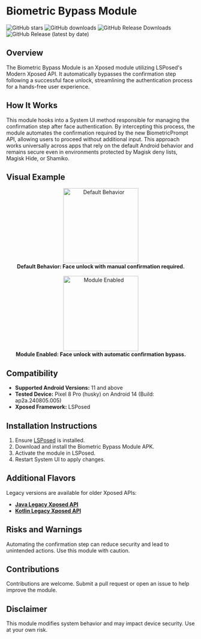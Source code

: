 # Biometric Bypass Module

![GitHub stars](https://img.shields.io/github/stars/Xposed-Modules-Repo/es.rafagale.biometricbypass?style=social)
![GitHub downloads](https://img.shields.io/github/downloads/Xposed-Modules-Repo/es.rafagale.biometricbypass/total)
![GitHub Release Downloads](https://img.shields.io/github/downloads/Xposed-Modules-Repo/es.rafagale.biometricbypass/latest/total)
![GitHub Release (latest by date)](https://img.shields.io/github/v/release/Xposed-Modules-Repo/es.rafagale.biometricbypass)


## Overview

The Biometric Bypass Module is an Xposed module utilizing LSPosed's Modern Xposed API. It automatically bypasses the confirmation step following a successful face unlock, streamlining the authentication process for a hands-free user experience.

## How It Works

This module hooks into a System UI method responsible for managing the confirmation step after face authentication. By intercepting this process, the module automates the confirmation required by the new BiometricPrompt API, allowing users to proceed without additional input. This approach works universally across apps that rely on the default Android behavior and remains secure even in environments protected by Magisk deny lists, Magisk Hide, or Shamiko.

## Visual Example

<p align="center">
    <img src="https://raw.githubusercontent.com/rafagale/biometric-bypass/master/media/module_disabled.gif" width="200" alt="Default Behavior">
    <br/>
    <strong>Default Behavior: Face unlock with manual confirmation required.</strong>
    <br/><br/>
    <img src="https://raw.githubusercontent.com/rafagale/biometric-bypass/master/media/module_enabled.gif" width="200" alt="Module Enabled">
    <br/>
    <strong>Module Enabled: Face unlock with automatic confirmation bypass.</strong>
</p>


## Compatibility

- **Supported Android Versions:** 11 and above
- **Tested Device:** Pixel 8 Pro (husky) on Android 14 (Build: ap2a.240805.005)
- **Xposed Framework:** LSPosed

## Installation Instructions

1. Ensure [LSPosed](https://github.com/mywalkb/LSPosed_mod/releases) is installed.
2. Download and install the Biometric Bypass Module APK.
3. Activate the module in LSPosed.
4. Restart System UI to apply changes.

## Additional Flavors

Legacy versions are available for older Xposed APIs:

- **[Java Legacy Xposed API](https://github.com/rafagale/biometric-bypass/tree/legacy-xposed-java)**
- **[Kotlin Legacy Xposed API](https://github.com/rafagale/biometric-bypass/tree/legacy-xposed-kotlin)**

## Risks and Warnings

Automating the confirmation step can reduce security and lead to unintended actions. Use this module with caution.

## Contributions

Contributions are welcome. Submit a pull request or open an issue to help improve the module.

## Disclaimer

This module modifies system behavior and may impact device security. Use at your own risk.
